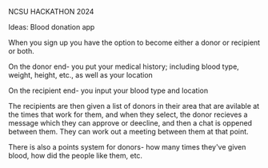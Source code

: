 NCSU HACKATHON 2024

Ideas:
Blood donation app

When you sign up you have the option to become either a donor or recipient or both.

On the donor end- you put your medical history; including blood type, weight, height, etc., as well as your location

On the recipient end- you input your blood type and location

The recipients are then given a list of donors in their area that are avilable at the times that work for them, and when they select, the donor recieves a message which they can approve or deecline, and then a chat is oppened between them. They can work out a meeting between them at that point.

There is also a points system for donors- how many times they've given blood, how did the people like them, etc.
